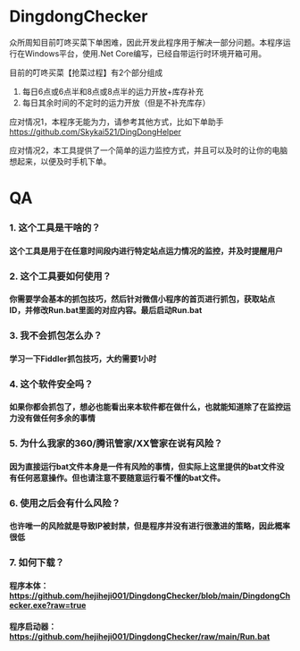 # DingdongChecker

众所周知目前叮咚买菜下单困难，因此开发此程序用于解决一部分问题。本程序运行在Windows平台，使用.Net Core编写，已经自带运行时环境开箱可用。

目前的叮咚买菜【抢菜过程】有2个部分组成
1. 每日6点或6点半和8点或8点半的运力开放+库存补充
2. 每日其余时间的不定时的运力开放（但是不补充库存）

应对情况1，本程序无能为力，请参考其他方式，比如下单助手 https://github.com/Skykai521/DingDongHelper

应对情况2，本工具提供了一个简单的运力监控方式，并且可以及时的让你的电脑想起来，以便及时手机下单。

# QA
### 1. 这个工具是干啥的？
#### 这个工具是用于在任意时间段内进行特定站点运力情况的监控，并及时提醒用户

### 2. 这个工具要如何使用？
#### 你需要学会基本的抓包技巧，然后针对微信小程序的首页进行抓包，获取站点ID，并修改Run.bat里面的对应内容。最后启动Run.bat

### 3. 我不会抓包怎么办？
#### 学习一下Fiddler抓包技巧，大约需要1小时

### 4. 这个软件安全吗？
#### 如果你都会抓包了，想必也能看出来本软件都在做什么，也就能知道除了在监控运力没有做任何多余的事情

### 5. 为什么我家的360/腾讯管家/XX管家在说有风险？
#### 因为直接运行bat文件本身是一件有风险的事情，但实际上这里提供的bat文件没有任何恶意操作。但也请注意不要随意运行看不懂的bat文件。

### 6. 使用之后会有什么风险？
#### 也许唯一的风险就是导致IP被封禁，但是程序并没有进行很激进的策略，因此概率很低

### 7. 如何下载？
#### 程序本体：https://github.com/hejiheji001/DingdongChecker/blob/main/DingdongChecker.exe?raw=true
#### 程序启动器：https://github.com/hejiheji001/DingdongChecker/raw/main/Run.bat
